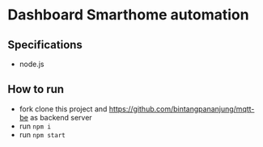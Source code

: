 # Dashboard Smarthome automation

## Specifications
- node.js

## How to run

- fork clone this project and https://github.com/bintangpananjung/mqtt-be as backend server
- run ``` npm i ```
- run ``` npm start ```

